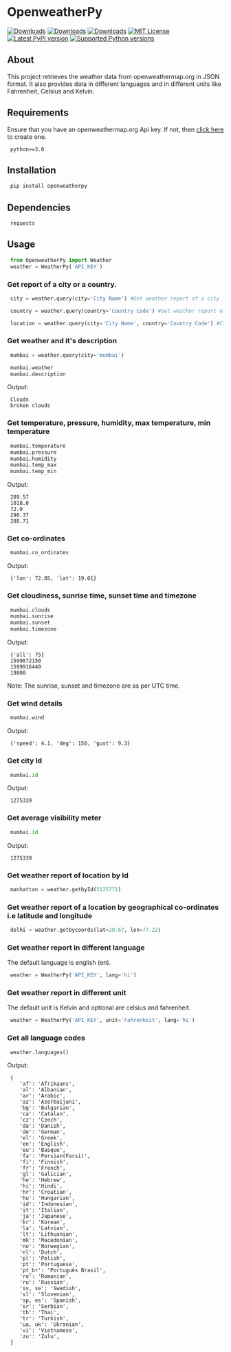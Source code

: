 # OpenweatherPy

[![Downloads](https://pepy.tech/badge/openweatherpy)](https://pepy.tech/project/openweatherpy)
[![Downloads](https://pepy.tech/badge/openweatherpy/month)](https://pepy.tech/project/openweatherpy/month)
[![Downloads](https://pepy.tech/badge/openweatherpy/week)](https://pepy.tech/project/openweatherpy/week)
[![MIT License](https://img.shields.io/badge/License-MIT-yellow.svg)](https://opensource.org/licenses/MIT)
[![Latest PyPI version](https://img.shields.io/pypi/v/openweatherpy.svg)](https://pypi.org/project/openweatherpy)
[![Supported Python versions](https://img.shields.io/pypi/pyversions/openweatherpy.svg)](https://pypi.org/project/openweatherpy)

## About
This project retrieves the weather data from openweathermap.org in JSON format. It also provides data in different languages and in different units like Fahrenheit, Celsius and Kelvin. 

## Requirements
Ensure that you have an openweathermap.org Api key. If not, then [click here](https://openweathermap.org/api) to create one. 
```
 python>=3.0
```

##  Installation
```python
 pip install openweatherpy
```

## Dependencies
```
 requests
```

## Usage
```python
 from OpenweatherPy import Weather
 weather = WeatherPy('API_KEY')
```

### Get report of a city or a country. 
```python
 city = weather.query(city='City Name') #Get weather report of a city

 country = weather.query(country='Country Code') #Get weather report of a country

 location = weather.query(city='City Name', country='Country Code') #City and Country keywords and can be used at a same time
```

### Get weather and it's description
```python
 mumbai = weather.query(city='mumbai')

 mumbai.weather
 mumbai.description
```

Output:
```
 Clouds
 broken clouds
```

### Get temperature, pressure, humidity, max temperature, min temperature
```python
 mumbai.temperature
 mumbai.pressure
 mumbai.humidity
 mumbai.temp_max
 mumbai.temp_min
```

Output:
```
 289.57
 1018.0
 72.0
 290.37
 288.71
```

### Get co-ordinates
```python
 mumbai.co_ordinates
```

Output:
```
 {'lon': 72.85, 'lat': 19.01}
```

### Get cloudiness, sunrise time, sunset time and timezone
```python
 mumbai.clouds
 mumbai.sunrise
 mumbai.sunset
 mumbai.timezone
```

Output:
```
 {'all': 75}
 1599872150
 1599916449
 19800
```
Note: The sunrise, sunset and timezone are as per UTC time. 

### Get wind details
```python
 mumbai.wind
```

Output:
```
 {'speed': 4.1, 'deg': 150, 'gust': 9.3}
```

### Get city Id 
```python
 mumbai.id
```
Output:
```
 1275339
```

### Get average visibility meter
```python
 mumbai.id
```
Output:
```
 1275339
```

### Get weather report of location by Id
```python
 manhattan = weather.getbyId(5125771) 
```

### Get weather report of a location by geographical co-ordinates i.e latitude and longitude
```python
 delhi = weather.getbycoords(lat=28.67, lon=77.22) 
```

### Get weather report in different language
The default language is english (en). 
```python
 weather = WeatherPy('API_KEY', lang='hi') 
```

### Get weather report in different unit
The default unit is Kelvin and optional are celsius and fahrenheit. 
```python
 weather = WeatherPy('API_KEY', unit='Fahrenheit', lang='hi') 
```

### Get all language codes
```
 weather.languages() 
```

Output:
```
 {
    'af': 'Afrikaans',
    'al': 'Albanian',
    'ar': 'Arabic',
    'az': 'Azerbaijani',
    'bg': 'Bulgarian',
    'ca': 'Catalan',
    'cz': 'Czech',
    'da': 'Danish',
    'de': 'German',
    'el': 'Greek',
    'en': 'English',
    'eu': 'Basque',
    'fa': 'Persian(Farsi)',
    'fi': 'Finnish',
    'fr': 'French',
    'gl': 'Galician',
    'he': 'Hebrew',
    'hi': 'Hindi',
    'hr': 'Croatian',
    'hu': 'Hungarian',
    'id': 'Indonesian',
    'it': 'Italian',
    'ja': 'Japanese',
    'kr': 'Korean',
    'la': 'Latvian',
    'lt': 'Lithuanian',
    'mk': 'Macedonian',
    'no': 'Norwegian',
    'nl': 'Dutch',
    'pl': 'Polish',
    'pt': 'Portuguese',
    'pt_br': 'Português Brasil',
    'ro': 'Romanian',
    'ru': 'Russian',
    'sv, se': 'Swedish',
    'sl': 'Slovenian',
    'sp, es': 'Spanish',
    'sr': 'Serbian',
    'th': 'Thai',
    'tr': 'Turkish',
    'ua, uk': 'Ukranian',
    'vi': 'Vietnamese',
    'zu': 'Zulu',
 }
```
